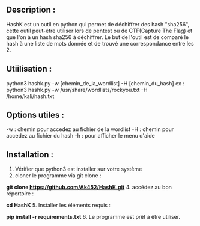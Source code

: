 ## Description :

HashK est un outil en python qui permet de déchiffrer des hash "sha256", cette outil peut-être utiliser lors de pentest ou de CTF(Capture The Flag) et que l'on à un hash sha256 à déchiffrer. Le but de l'outil est de comparé le hash à une liste de mots donnée et de trouvé une correspondance entre les 2.

## Utiilisation :
python3 hashk.py -w [chemin_de_la_wordlist] -H [chemin_du_hash]
ex : python3 hashk.py -w /usr/share/wordlists/rockyou.txt -H /home/kali/hash.txt

## Options utiles :
-w : chemin pour accedez au fichier de la wordlist
-H : chemin pour accedez au fichier du hash
-h : pour afficher le menu d'aide

## Installation :
1. Vérifier que python3 est installer sur votre système
2. cloner le programme via git clone :

**git clone https://github.com/Ak452/HashK.git**
4. accédez au bon répertoire :

   **cd HashK**
5. Installer les éléments requis :

   **pip install -r requirements.txt**
6. Le programme est prêt à être utiliser.
